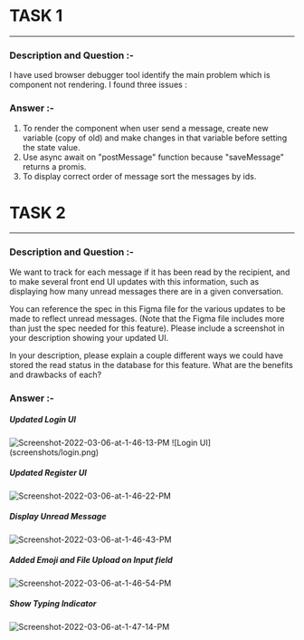 # TASK 1

---

### Description and Question :-

I have used browser debugger tool identify the main problem which is component not rendering. I found three issues :

### Answer :-

1. To render the component when user send a message, create new variable (copy of old) and make changes in that variable before setting the state value.
2. Use async await on "postMessage" function because "saveMessage" returns a promis.
3. To display correct order of message sort the messages by ids.

# TASK 2

---

### Description and Question :-

We want to track for each message if it has been read by the recipient, and to make several front end UI updates with this information, such as displaying how many unread messages there are in a given conversation.

You can reference the spec in this Figma file for the various updates to be made to reflect unread messages. (Note that the Figma file includes more than just the spec needed for this feature). Please include a screenshot in your description showing your updated UI.

In your description, please explain a couple different ways we could have stored the read status in the database for this feature. What are the benefits and drawbacks of each?

### Answer :-

##### Updated Login UI

<img src="https://i.ibb.co/d6ZJkPD/Screenshot-2022-03-06-at-1-46-13-PM.png" alt="Screenshot-2022-03-06-at-1-46-13-PM" border="0">
![Login UI](screenshots/login.png)

##### Updated Register UI

<img src="https://i.ibb.co/47ctnbr/Screenshot-2022-03-06-at-1-46-22-PM.png" alt="Screenshot-2022-03-06-at-1-46-22-PM" border="0">

##### Display Unread Message

<img src="https://i.ibb.co/FxtpYhk/Screenshot-2022-03-06-at-1-46-43-PM.png" alt="Screenshot-2022-03-06-at-1-46-43-PM" border="0">

##### Added Emoji and File Upload on Input field

<img src="https://i.ibb.co/dgwZhD4/Screenshot-2022-03-06-at-1-46-54-PM.png" alt="Screenshot-2022-03-06-at-1-46-54-PM" border="0">

##### Show Typing Indicator

<img src="https://i.ibb.co/MgwfCPj/Screenshot-2022-03-06-at-1-47-14-PM.png" alt="Screenshot-2022-03-06-at-1-47-14-PM" border="0">
